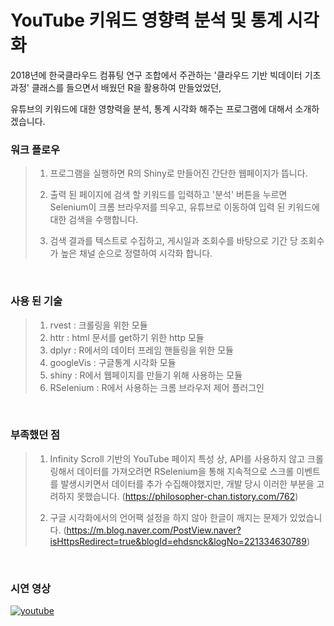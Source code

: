 # YouTube 키워드 영향력 분석 및 통계 시각화

2018년에 한국클라우드 컴퓨팅 연구 조합에서 주관하는 '클라우드 기반 빅데이터 기초과정' 클래스를 들으면서 배웠던 R을 활용하여 만들었었던,

유튜브의 키워드에 대한 영향력을 분석, 통계 시각화 해주는 프로그램에 대해서 소개하겠습니다.

### 워크 플로우
> 1. 프로그램을 실행하면 R의 Shiny로 만들어진 간단한 웹페이지가 뜹니다.
>
>
> 2. 출력 된 페이지에 검색 할 키워드를 입력하고 '분석' 버튼을 누르면
    Selenium이 크롬 브라우저를 띄우고, 유튜브로 이동하여 입력 된
    키워드에 대한 검색을 수행합니다.
>
>
> 3. 검색 결과를 텍스트로 수집하고, 게시일과 조회수를 바탕으로 기간 당 
    조회수가 높은 채널 순으로 정렬하여 시각화 합니다.

<br/>

### 사용 된 기술
> 1. rvest : 크롤링을 위한 모듈
> 2. httr : html 문서를 get하기 위한 http 모듈
> 3. dplyr : R에서의 데이터 프레임 핸들링을 위한 모듈
> 4. googleVis : 구글통계 시각화 모듈
> 5. shiny : R에서 웹페이지를 만들기 위해 사용하는 모듈
> 6. RSelenium : R에서 사용하는 크롬 브라우저 제어 플러그인

<br/>

### 부족했던 점
> 1. Infinity Scroll 기반의 YouTube 페이지 특성 상, API를 사용하지 않고 크롤링해서 데이터를 가져오려면 RSelenium을 통해 지속적으로 스크롤 이벤트를 발생시키면서 데이터를 추가 수집해야했지만, 개발 당시 이러한 부분을 고려하지 못했습니다. 
(https://philosopher-chan.tistory.com/762)
> 
>
> 2. 구글 시각화에서의 언어팩 설정을 하지 않아 한글이 깨지는 문제가 있었습니다. 
(https://m.blog.naver.com/PostView.naver?isHttpsRedirect=true&blogId=ehdsnck&logNo=221334630789)

<br/>

### 시연 영상

[![youtube](http://img.youtube.com/vi/HF8mouev8-A/0.jpg)](https://www.youtube.com/embed/bbxOespGZbA)


